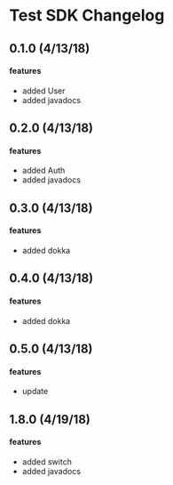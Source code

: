 # Test SDK Changelog
## 0.1.0 (4/13/18)
#### features
* added User
* added javadocs

## 0.2.0 (4/13/18)
#### features
* added Auth
* added javadocs

## 0.3.0 (4/13/18)
#### features
* added dokka

## 0.4.0 (4/13/18)
#### features
* added dokka

## 0.5.0 (4/13/18)
#### features
* update

## 1.8.0 (4/19/18)
#### features
* added switch
* added javadocs
